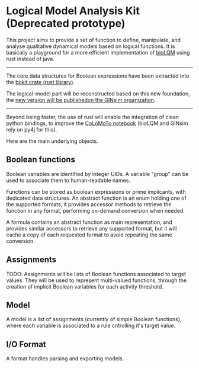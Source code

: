 # Logical Model Analysis Kit (Deprecated prototype)

This project aims to provide a set of function to define, manipulate, and analyse
qualitative dynamical models based on logical functions.
It is basically a playground for a more efficient implementation of [bioLQM](https://github.com/colomoto/bioLQM)
using rust instead of java.

---

The core data structures for Boolean expressions have been extracted into the [bokit crate (rust library)](https://github.com/GINsim/bokit/).

The logical-model part will be reconstructed based on this new foundation, the [new version will be publishedon the GINsim organization](https://github.com/GINsim/lomak/).

---

Beyond being faster, the use of rust will enable the integration of clean python bindings, to improve the [CoLoMoTo notebook](http://colomoto.org/notebook/) (bioLQM and GINsim rely on py4j for this).


Here are the main underlying objects.


## Boolean functions

Boolean variables are identified by integer UIDs. A variable "group" can be used to associate
them to human-readable names.

Functions can be stored as boolean expressions or prime implicants, with dedicated data structures.
An abstract function is an enum holding one of the supported formats, it provides accessor methods 
to retrieve the function in any format, performing on-demand conversion when needed.

A formula contains an abstract function as main representation, and provides similar accessors to
retrieve any supported format, but it will cache a copy of each requested format to avoid
repeating the same conversion.


## Assignments

TODO: Assignments will be lists of Boolean functions associated to target values. They will be used
to represent multi-valued functions, through the creation of implicit Boolean variables for each
activity threshold.


## Model

A model is a list of assignments (currently of simple Boolean functions), where each variable is
associated to a rule cntrolling it's target value.


## I/O Format

A format handles parsing and exporting models.

